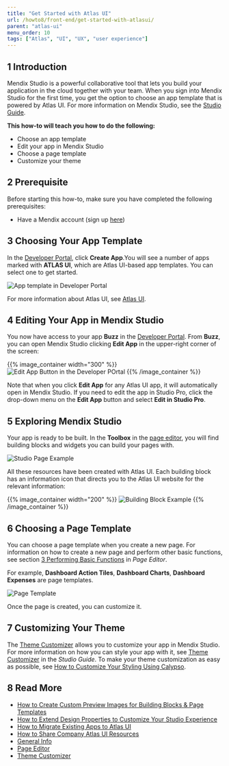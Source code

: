 ```yaml
---
title: "Get Started with Atlas UI"
url: /howto8/front-end/get-started-with-atlasui/
parent: "atlas-ui"
menu_order: 10
tags: ["Atlas", "UI", "UX", "user experience"]
---
```


## 1 Introduction

Mendix Studio is a powerful collaborative tool that lets you build your application in the cloud together with your team. When you sign into Mendix Studio for the first time, you get the option to choose an app template that is powered by Atlas UI. For more information on Mendix Studio, see the [Studio Guide](/studio8/). 

**This how-to will teach you how to do the following:**

* Choose an app template
* Edit your app in Mendix Studio
* Choose a page template
* Customize your theme

## 2 Prerequisite

Before starting this how-to, make sure you have completed the following prerequisites:

* Have a Mendix account (sign up [here](https://www.mendix.com/try))

## 3 Choosing Your App Template

In the [Developer Portal](https://sprintr.home.mendix.com/index.html), click **Create App**.You will see a number of apps marked with **ATLAS UI**, which are Atlas UI-based app templates. You can select one to get started.

![App template in Developer Portal](attachments/get-started-with-atlasui/start_choose_your_starter_app.png)

For more information about Atlas UI, see [Atlas UI](/howto8/front-end/atlas-ui). 

## 4 Editing Your App in Mendix Studio

You now have access to your app **Buzz** in the [Developer Portal](/developerportal). From **Buzz**, you can open Mendix Studio clicking **Edit App** in the upper-right corner of the screen:

{{% image_container width="300" %}}
![Edit App Button in the Developer POrtal](attachments/get-started-with-atlasui/start_edit_your_app.png)
{{% /image_container %}}

Note that when you click **Edit App** for any Atlas UI app, it will automatically open in Mendix Studio. If you need to edit the app in Studio Pro, click the drop-down menu on the **Edit App** button and select **Edit in Studio Pro**.

## 5 Exploring Mendix Studio

Your app is ready to be built. In the **Toolbox** in the [page editor](/studio8/page-editor), you will find building blocks and widgets you can build your pages with. 

![Studio Page Example](attachments/get-started-with-atlasui/start_explore.png)

All these resources have been created with Atlas UI. Each building block has an information icon that directs you to the Atlas UI website for the relevant information:

{{% image_container width="200" %}}
![Building Block Example](attachments/get-started-with-atlasui/start_building_block.png)
{{% /image_container %}}

## 6 Choosing a Page Template

You can choose a page template when you create a new page. For information on how to create a new page and perform other basic functions, see section [3 Performing Basic Functions](/studio8/page-editor#page-editor-basic-functions) in *Page Editor*.

For example, **Dashboard Action Tiles**, **Dashboard Charts**, **Dashboard Expenses** are page templates. 

![Page Template](attachments/get-started-with-atlasui/start_choose_a_page_template.png)

Once the page is created, you can customize it.

## 7 Customizing Your Theme

The [Theme Customizer](/studio8/theme-customizer) allows you to customize your app in Mendix Studio. For more information on how you can style your app with it, see [Theme Customizer](/studio8/theme-customizer) in the *Studio Guide*. To make your theme customization as easy as possible, see [How to Customize Your Styling Using Calypso](calypso).

## 8 Read More

* [How to Create Custom Preview Images for Building Blocks & Page Templates](create-custom-preview-images-for-building-blocks-and-page-templates)
* [How to Extend Design Properties to Customize Your Studio Experience](extend-design-properties-to-customize)
* [How to Migrate Existing Apps to Atlas UI](migrate-existing-projects-to-atlasui)
* [How to Share Company Atlas UI Resources](share-company-atlas-ui-resources)
* [General Info](/studio8/general) 
* [Page Editor](/studio8/page-editor)
* [Theme Customizer](/studio8/theme-customizer)
